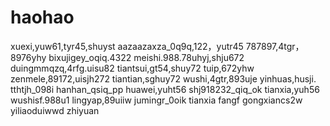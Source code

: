 # haohao
xuexi,yuw61,tyr45,shuyst
aazaazaxza_0q9q,122，yutr45
787897,4tgr，8976yhy
bixujigey_oqiq.4322
meishi.988.78uhyj,shju672
duingmmqzq,4rfg.uisu82
tiantsui,gt54,shuy72
tuip,672yhw
zenmele,89172,uisjh272
tiantian,sghuy72
wushi,4gtr,893uje
yinhuas,husji.
tthtjh_098i
hanhan_qsiq_pp
huawei,yuht56
shj918232_qiq_ok
tianxia,yuh56
wushisf.988u1
lingyap,89uiiw
jumingr_0oik
tianxia
fangf
gongxiancs2w
yiliaoduiwwd
zhiyuan
